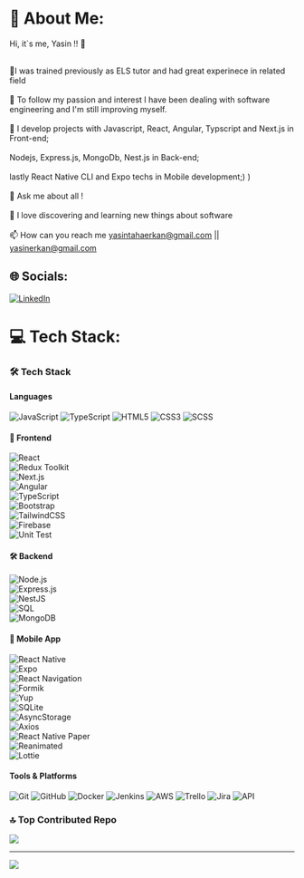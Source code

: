 # 💫 About Me:
Hi, it`s me, Yasin !! 🤭

<br>🔭I was trained previously as ELS tutor and had great experinece in related field<br><br>🌱 To follow my passion and interest I have been  dealing with software engineering and I'm still improving myself.<br><br>🔮 I develop projects with Javascript, React, Angular, Typscript and Next.js in Front-end; <br><br> Nodejs, Express.js, MongoDb, Nest.js in Back-end;<br><br> lastly React Native CLI and Expo techs in Mobile development;) )<br><br>💬 Ask me about all ! <br><br>🤭 I love discovering and learning new things about  software<br><br>📫 How can you reach me yasintahaerkan@gmail.com || yasinerkan@gmail.com

## 🌐 Socials:
[![LinkedIn](https://img.shields.io/badge/LinkedIn-%230077B5.svg?logo=linkedin&logoColor=white)](https://www.linkedin.com/in/yasin-erkan-b8a10594/)


# 💻 Tech Stack:
### 🛠 Tech Stack

#### Languages
![JavaScript](https://img.shields.io/badge/JavaScript-323330?style=for-the-badge&logo=javascript&logoColor=F7DF1E)
![TypeScript](https://img.shields.io/badge/TypeScript-007ACC?style=for-the-badge&logo=typescript&logoColor=white)
![HTML5](https://img.shields.io/badge/HTML5-E34F26?style=for-the-badge&logo=html5&logoColor=white)
![CSS3](https://img.shields.io/badge/CSS3-1572B6?style=for-the-badge&logo=css3&logoColor=white)
![SCSS](https://img.shields.io/badge/SCSS-CC6699?style=for-the-badge&logo=sass&logoColor=white)

#### 🧩 Frontend  
![React](https://img.shields.io/badge/React-20232A?style=for-the-badge&logo=react&logoColor=61DAFB)  
![Redux Toolkit](https://img.shields.io/badge/Redux%20Toolkit-764ABC?style=for-the-badge&logo=redux&logoColor=white)  
![Next.js](https://img.shields.io/badge/Next.js-000000?style=for-the-badge&logo=nextdotjs&logoColor=white)  
![Angular](https://img.shields.io/badge/Angular-DD0031?style=for-the-badge&logo=angular&logoColor=white)  
![TypeScript](https://img.shields.io/badge/TypeScript-3178C6?style=for-the-badge&logo=typescript&logoColor=white)  
![Bootstrap](https://img.shields.io/badge/Bootstrap-7952B3?style=for-the-badge&logo=bootstrap&logoColor=white)  
![TailwindCSS](https://img.shields.io/badge/TailwindCSS-38B2AC?style=for-the-badge&logo=tailwind-css&logoColor=white)  
![Firebase](https://img.shields.io/badge/Firebase-FFCA28?style=for-the-badge&logo=firebase&logoColor=black)  
![Unit Test](https://img.shields.io/badge/Unit%20Test-6DB33F?style=for-the-badge&logo=testing-library&logoColor=white)  

#### 🛠️ Backend  
![Node.js](https://img.shields.io/badge/Node.js-339933?style=for-the-badge&logo=nodedotjs&logoColor=white)  
![Express.js](https://img.shields.io/badge/Express.js-000000?style=for-the-badge&logo=express&logoColor=white)  
![NestJS](https://img.shields.io/badge/NestJS-E0234E?style=for-the-badge&logo=nestjs&logoColor=white)  
![SQL](https://img.shields.io/badge/SQL-4479A1?style=for-the-badge&logo=postgresql&logoColor=white)  
![MongoDB](https://img.shields.io/badge/MongoDB-4EA94B?style=for-the-badge&logo=mongodb&logoColor=white)

#### 🧩 Mobile App  
![React Native](https://img.shields.io/badge/React%20Native-20232A?style=for-the-badge&logo=react&logoColor=61DAFB)  
![Expo](https://img.shields.io/badge/Expo-000020?style=for-the-badge&logo=expo&logoColor=white)  
![React Navigation](https://img.shields.io/badge/React%20Navigation-000000?style=for-the-badge&logo=reactrouter&logoColor=white)  
![Formik](https://img.shields.io/badge/Formik-FF4154?style=for-the-badge&logo=data:image/svg+xml;base64,PHN2ZyB3aWR0aD0iMTI4IiBoZWlnaHQ9IjEyOCIgdmlld0JveD0iMCAwIDEyOCAxMjgiIGZpbGw9Im5vbmUiIHhtbG5zPSJodHRwOi8vd3d3LnczLm9yZy8yMDAwL3N2ZyI+PHJlY3Qgd2lkdGg9IjEyOCIgaGVpZ2h0PSIxMjgiIGZpbGw9IiNGNDQxNTQiIHJ4PSIyMCIvPjwvc3ZnPg==&logoColor=white)  
![Yup](https://img.shields.io/badge/Yup-4A90E2?style=for-the-badge&logo=checkmarx&logoColor=white)  
![SQLite](https://img.shields.io/badge/SQLite-003B57?style=for-the-badge&logo=sqlite&logoColor=white)  
![AsyncStorage](https://img.shields.io/badge/AsyncStorage-563D7C?style=for-the-badge&logo=react&logoColor=white)  
![Axios](https://img.shields.io/badge/Axios-5A29E4?style=for-the-badge&logo=axios&logoColor=white)  
![React Native Paper](https://img.shields.io/badge/React%20Native%20Paper-BBDEFB?style=for-the-badge&logo=material-ui&logoColor=white)  
![Reanimated](https://img.shields.io/badge/Reanimated-0088CC?style=for-the-badge&logo=react&logoColor=white)  
![Lottie](https://img.shields.io/badge/Lottie-1C1C1C?style=for-the-badge&logo=lottie&logoColor=white)  




#### Tools & Platforms
![Git](https://img.shields.io/badge/Git-F05032?style=for-the-badge&logo=git&logoColor=white)
![GitHub](https://img.shields.io/badge/GitHub-181717?style=for-the-badge&logo=github&logoColor=white)
![Docker](https://img.shields.io/badge/Docker-2496ED?style=for-the-badge&logo=docker&logoColor=white)
![Jenkins](https://img.shields.io/badge/Jenkins-D24939?style=for-the-badge&logo=jenkins&logoColor=white)
![AWS](https://img.shields.io/badge/AWS-232F3E?style=for-the-badge&logo=amazon-aws&logoColor=white)
![Trello](https://img.shields.io/badge/Trello-0079BF?style=for-the-badge&logo=trello&logoColor=white)
![Jira](https://img.shields.io/badge/Jira-0052CC?style=for-the-badge&logo=jira&logoColor=white)
![API](https://img.shields.io/badge/API-555555?style=for-the-badge&logo=api&logoColor=white)


### 🔝 Top Contributed Repo
![](https://github-contributor-stats.vercel.app/api?username=yasin-erkan&limit=5&theme=dark&combine_all_yearly_contributions=true)

---
[![](https://visitcount.itsvg.in/api?id=yasin-erkan&icon=0&color=0)](https://visitcount.itsvg.in)




<!-- Proudly created with GPRM ( https://gprm.itsvg.in ) -->
